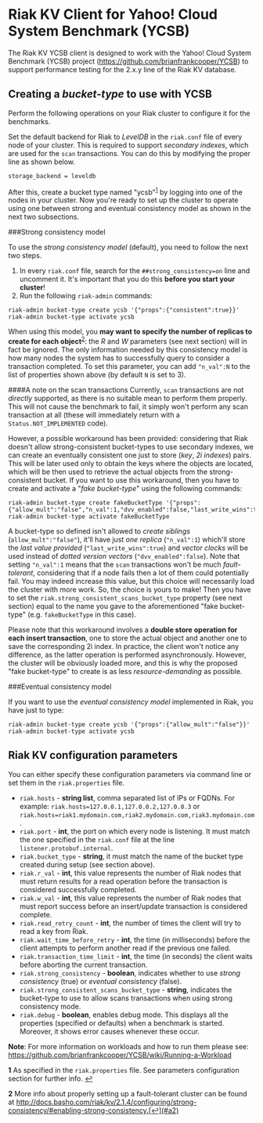 <!--
Copyright (c) 2016 YCSB contributors. All rights reserved.
Copyright 2014 Basho Technologies, Inc.

Licensed under the Apache License, Version 2.0 (the "License"); you
may not use this file except in compliance with the License. You
may obtain a copy of the License at

http://www.apache.org/licenses/LICENSE-2.0

Unless required by applicable law or agreed to in writing, software
distributed under the License is distributed on an "AS IS" BASIS,
WITHOUT WARRANTIES OR CONDITIONS OF ANY KIND, either express or
implied. See the License for the specific language governing
permissions and limitations under the License. See accompanying
LICENSE file.
-->

Riak KV Client for Yahoo! Cloud System Benchmark (YCSB)
=======================================================

The Riak KV YCSB client is designed to work with the Yahoo! Cloud System Benchmark (YCSB) project (https://github.com/brianfrankcooper/YCSB) to support performance testing for the 2.x.y line of the Riak KV database.

Creating a <i>bucket-type</i> to use with YCSB
----------------------------

Perform the following operations on your Riak cluster to configure it for the benchmarks.

Set the default backend for Riak to <i>LevelDB</i> in the `riak.conf` file of every node of your cluster. This is required to support <i>secondary indexes</i>, which are used for the `scan` transactions. You can do this by modifying the proper line as shown below.

```
storage_backend = leveldb
```
After this, create a bucket type named "ycsb"<sup id="a1">[1](#f1)</sup> by logging into one of the nodes in your cluster. Now you're ready to set up the cluster to operate using one between strong and eventual consistency model as shown in the next two subsections. 

###Strong consistency model 

To use the <i>strong consistency model</i> (default), you need to follow the next two steps.

1. In every `riak.conf` file, search for the `##strong_consistency=on` line and uncomment it. It's important that you do this <b>before you start your cluster</b>!
2. Run the following `riak-admin` commands:

  ```
  riak-admin bucket-type create ycsb '{"props":{"consistent":true}}'
  riak-admin bucket-type activate ycsb
  ```

When using this model, you **may want to specify the number of replicas to create for each object**<sup id="a2">[2](#f2)</sup>: the *R* and *W* parameters (see next section) will in fact be ignored. The only information needed by this consistency model is how many nodes the system has to successfully query to consider a transaction completed. To set this parameter, you can add `"n_val":N` to the list of properties shown above (by default `N` is set to 3).

####A note on the scan transactions 
Currently, `scan` transactions are not _directly_ supported, as there is no suitable mean to perform them properly. This will not cause the benchmark to fail, it simply won't perform any scan transaction at all (these will immediately return with a `Status.NOT_IMPLEMENTED` code).

However, a possible workaround has been provided: considering that Riak doesn't allow strong-consistent bucket-types to use secondary indexes, we can create an eventually consistent one just to store (*key*, *2i indexes*) pairs. This will be later used only to obtain the keys where the objects are located, which will be then used to retrieve the actual objects from the strong-consistent bucket. If you want to use this workaround, then you have to create and activate a "_fake bucket-type_" using the following commands:
```
riak-admin bucket-type create fakeBucketType '{"props":{"allow_mult":"false","n_val":1,"dvv_enabled":false,"last_write_wins":true}}'
riak-admin bucket-type activate fakeBucketType
```
A bucket-type so defined isn't allowed to _create siblings_ (`allow_mult":"false"`), it'll have just _one replica_ (`"n_val":1`) which'll store the _last value provided_ (`"last_write_wins":true`) and _vector clocks_ will be used instead of _dotted version vectors_ (`"dvv_enabled":false`). Note that setting `"n_val":1` means that the `scan` transactions won't be much *fault-tolerant*, considering that if a node fails then a lot of them could potentially fail. You may indeed increase this value, but this choice will necessarily load the cluster with more work. So, the choice is yours to make!
Then you have to set the `riak.strong_consistent_scans_bucket_type` property (see next section) equal to the name you gave to the aforementioned "fake bucket-type" (e.g. `fakeBucketType` in this case).

Please note that this workaround involves a **double store operation for each insert transaction**, one to store the actual object and another one to save the corresponding 2i index. In practice, the client won't notice any difference, as the latter operation is performed asynchronously. However, the cluster will be obviously loaded more, and this is why the proposed "fake bucket-type" to create is as less _resource-demanding_ as possible.

###Eventual consistency model

If you want to use the <i>eventual consistency model</i> implemented in Riak, you have just to type: 
```
riak-admin bucket-type create ycsb '{"props":{"allow_mult":"false"}}'
riak-admin bucket-type activate ycsb
```

Riak KV configuration parameters
----------------------------
You can either specify these configuration parameters via command line or set them in the `riak.properties` file.

* `riak.hosts` - <b>string list</b>, comma separated list of IPs or FQDNs. For example: `riak.hosts=127.0.0.1,127.0.0.2,127.0.0.3` or `riak.hosts=riak1.mydomain.com,riak2.mydomain.com,riak3.mydomain.com`.
* `riak.port` - <b>int</b>, the port on which every node is listening. It must match the one specified in the `riak.conf` file at the line `listener.protobuf.internal`.
* `riak.bucket_type` - <b>string</b>, it must match the name of the bucket type created during setup (see section above).
* `riak.r_val` - <b>int</b>, this value represents the number of Riak nodes that must return results for a read operation before the transaction is considered successfully completed. 
* `riak.w_val` - <b>int</b>, this value represents the number of Riak nodes that must report success before an insert/update transaction is considered complete.
* `riak.read_retry_count` - <b>int</b>, the number of times the client will try to read a key from Riak.
* `riak.wait_time_before_retry` - <b>int</b>, the time (in milliseconds) before the client attempts to perform another read if the previous one failed.
* `riak.transaction_time_limit` - <b>int</b>, the time (in seconds) the client waits before aborting the current transaction.
* `riak.strong_consistency` - <b>boolean</b>, indicates whether to use *strong consistency* (true) or *eventual consistency* (false).
* `riak.strong_consistent_scans_bucket_type` - **string**, indicates the bucket-type to use to allow scans transactions when using strong consistency mode.
* `riak.debug` - <b>boolean</b>, enables debug mode. This displays all the properties (specified or defaults) when a benchmark is started. Moreover, it shows error causes whenever these occur.

<b>Note</b>: For more information on workloads and how to run them please see: https://github.com/brianfrankcooper/YCSB/wiki/Running-a-Workload

<b id="f1">1</b> As specified in the `riak.properties` file.  See parameters configuration section for further info. [↩](#a1)

<b id="f2">2</b> More info about properly setting up a fault-tolerant cluster can be found at http://docs.basho.com/riak/kv/2.1.4/configuring/strong-consistency/#enabling-strong-consistency.[↩](#a2)

